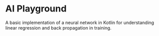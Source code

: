 # AI Playground

A basic implementation of a neural network in Kotlin for understanding linear regression and back propagation in training.
